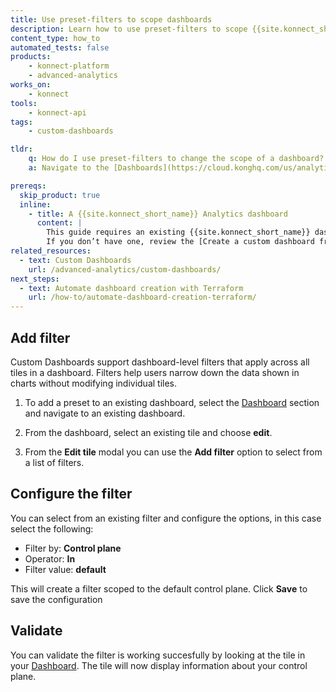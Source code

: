 ```yaml
---
title: Use preset-filters to scope dashboards
description: Learn how to use preset-filters to scope {{site.konnect_short_name}} Analytics dashboards
content_type: how_to
automated_tests: false
products:
    - konnect-platform
    - advanced-analytics
works_on:
    - konnect
tools:
    - konnect-api
tags:
    - custom-dashboards

tldr:
    q: How do I use preset-filters to change the scope of a dashboard?
    a: Navigate to the [Dashboards](https://cloud.konghq.com/us/analytics/dashboards), select an existing tile, use the **Add a filter** button to select from a list of filters and customization options.

prereqs:
  skip_product: true
  inline:
    - title: A {{site.konnect_short_name}} Analytics dashboard
      content: |
        This guide requires an existing {{site.konnect_short_name}} dashboard.  
        If you don’t have one, review the [Create a custom dashboard from a template](/how-to/create-custom-dashboard/) documentation.
related_resources:
  - text: Custom Dashboards
    url: /advanced-analytics/custom-dashboards/
next_steps:
  - text: Automate dashboard creation with Terraform
    url: /how-to/automate-dashboard-creation-terraform/
---
```


## Add filter

Custom Dashboards support dashboard-level filters that apply across all tiles in a dashboard. Filters help users narrow down the data shown in charts without modifying individual tiles.

1. To add a preset to an existing dashboard, select the [Dashboard](https://cloud.konghq.com/us/analytics/dashboards) section and navigate to an existing dashboard.

1. From the dashboard, select an existing tile and choose **edit**. 

1. From the **Edit tile** modal you can use the **Add filter** option to select from a list of filters. 


## Configure the filter

You can select from an existing filter and configure the options, in this case select the following: 

* Filter by: **Control plane**
* Operator: **In**
* Filter value: **default**

This will create a filter scoped to the default control plane. Click **Save** to save the configuration


## Validate

You can validate the filter is working succesfully by looking at the tile in your [Dashboard](https://cloud.konghq.com/us/analytics/dashboards).
The tile will now display information about your control plane. 